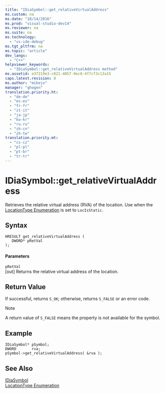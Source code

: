 ```yaml
---
title: "IDiaSymbol::get_relativeVirtualAddress"
ms.custom: na
ms.date: "10/14/2016"
ms.prod: "visual-studio-dev14"
ms.reviewer: na
ms.suite: na
ms.technology: 
  - "vs-ide-debug"
ms.tgt_pltfrm: na
ms.topic: "article"
dev_langs: 
  - "C++"
helpviewer_keywords: 
  - "IDiaSymbol::get_relativeVirtualAddress method"
ms.assetid: e37219e3-c021-4057-9ec8-4f7cf3c13a15
caps.latest.revision: 8
ms.author: "mikejo"
manager: "ghogen"
translation.priority.ht: 
  - "de-de"
  - "es-es"
  - "fr-fr"
  - "it-it"
  - "ja-jp"
  - "ko-kr"
  - "ru-ru"
  - "zh-cn"
  - "zh-tw"
translation.priority.mt: 
  - "cs-cz"
  - "pl-pl"
  - "pt-br"
  - "tr-tr"
---
```

# IDiaSymbol::get_relativeVirtualAddress
Retrieves the relative virtual address (RVA) of the location. Use when the [LocationType Enumeration](../debugger/locationtype.md) is set to `LocIsStatic`.  
  
## Syntax  
  
```cpp#  
HRESULT get_relativeVirtualAddress (   
   DWORD* pRetVal  
);  
```  
  
#### Parameters  
 `pRetVal`  
 [out] Returns the relative virtual address of the location.  
  
## Return Value  
 If successful, returns `S_OK`; otherwise, returns `S_FALSE` or an error code.  
  
> [!NOTE]
>  A return value of `S_FALSE` means the property is not available for the symbol.  
  
## Example  
  
```cpp#  
IDiaSymbol* pSymbol;  
DWORD       rva;  
pSymbol->get_relativeVirtualAddress( &rva );  
```  
  
## See Also  
 [IDiaSymbol](../debugger/idiasymbol.md)   
 [LocationType Enumeration](../debugger/locationtype.md)